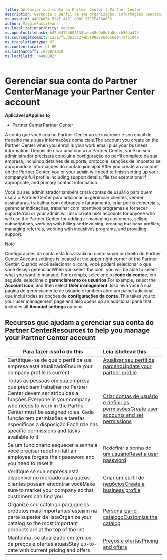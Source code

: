 ```yaml
---
title: Gerenciar sua conta do Partner Center | Partner Center
description: Gerencie o perfil da sua organização, informações bancárias e fiscais e seus usuários.
ms.assetid: 4A07A85A-594E-4121-808C-37E7FA18A0C5
author: MaggiePucciEvans
ms.localizationpriority: medium
ms.openlocfilehash: 647b34724603134caeb48e9b8e1a8cdcb50da445
ms.sourcegitcommit: 123a7f53d633c27eb5f982926d856de47afb1042
ms.translationtype: MT
ms.contentlocale: pt-BR
ms.lasthandoff: 10/09/2018
ms.locfileid: "4490082"
---
```

# <a name="manage-your-partner-center-account"></a><span data-ttu-id="03b01-103">Gerenciar sua conta do Partner Center</span><span class="sxs-lookup"><span data-stu-id="03b01-103">Manage your Partner Center account</span></span>

**<span data-ttu-id="03b01-104">Aplicável a</span><span class="sxs-lookup"><span data-stu-id="03b01-104">Applies to</span></span>**

-  <span data-ttu-id="03b01-105">Partner Center</span><span class="sxs-lookup"><span data-stu-id="03b01-105">Partner Center</span></span>

<span data-ttu-id="03b01-106">A conta que você cria no Partner Center ao se inscrever é seu email de trabalho mais suas informações comerciais.</span><span class="sxs-lookup"><span data-stu-id="03b01-106">The account you create on the Partner Center when you enroll is your work email plus your business information.</span></span> <span data-ttu-id="03b01-107">Depois de criar uma conta no Partner Center, você ou seu administrador precisará concluir a configuração do perfil completo da sua empresa, incluindo detalhes de suporte, protocole isenções de impostos se apropriado e informações do contato principal.</span><span class="sxs-lookup"><span data-stu-id="03b01-107">After you create an account on the Partner Center, you or your admin will need to finish setting up your company’s full profile including support details, file tax exemptions if appropriate, and primary contact information.</span></span> 

<span data-ttu-id="03b01-108">Você ou seu administrador também criará contas de usuário para quem usará o Partner Center para adicionar ou gerenciar clientes, vender assinaturas, trabalhar com cobrança e faturamento, criar perfis comerciais, gerenciar indicações, trabalhar com incentivos programas e fornecer suporte.</span><span class="sxs-lookup"><span data-stu-id="03b01-108">You or your admin will also create user accounts for anyone who will use the Partner Center for adding or managing customers, selling subscriptions, working with billing and invoicing, creating business profiles, managing referrals, working with incentives programs, and providing support.</span></span>

>[!NOTE]
><span data-ttu-id="03b01-109">Configurações da conta está localizada no canto superior direito do Partner Center.</span><span class="sxs-lookup"><span data-stu-id="03b01-109">Account settings is located at the upper right corner of the Partner Center.</span></span> <span data-ttu-id="03b01-110">Quando você selecionar o ícone, você poderá selecionar o que você deseja gerenciar.</span><span class="sxs-lookup"><span data-stu-id="03b01-110">When you select the icon, you will be able to select what you want to manage.</span></span> <span data-ttu-id="03b01-111">Por exemplo, selecione o **ícone da conta**e, em seguida, selecione o **gerenciamento de usuários**.</span><span class="sxs-lookup"><span data-stu-id="03b01-111">For example, select the **Account icon**, and then select **User management**.</span></span> <span data-ttu-id="03b01-112">Isso leva você à sua página de gerenciamento de usuário e também abre um painel adicional que inclui todas as opções de **configurações da conta** .</span><span class="sxs-lookup"><span data-stu-id="03b01-112">This takes you to your user management page and also opens up an additional pane that includes all **Account settings** options.</span></span>


## <a name="resources-to-help-you-manage-your-partner-center-account"></a><span data-ttu-id="03b01-113">Recursos que ajudam a gerenciar sua conta do Partner Center</span><span class="sxs-lookup"><span data-stu-id="03b01-113">Resources to help you manage your Partner Center account</span></span>

|**<span data-ttu-id="03b01-114">Para fazer isso</span><span class="sxs-lookup"><span data-stu-id="03b01-114">To do this</span></span>**   |**<span data-ttu-id="03b01-115">Leia isto</span><span class="sxs-lookup"><span data-stu-id="03b01-115">Read this</span></span>**   |
|-----------------------|:-----------------------|
|<span data-ttu-id="03b01-116">Certifique-se de que o perfil da sua empresa está atualizado</span><span class="sxs-lookup"><span data-stu-id="03b01-116">Ensure your company profile is current</span></span>   |[<span data-ttu-id="03b01-117">Atualizar seu perfil de parceiro</span><span class="sxs-lookup"><span data-stu-id="03b01-117">Update your partner profile</span></span>](update-your-partner-profile.md)|
|<span data-ttu-id="03b01-118">Todas as pessoas em sua empresa que precisam trabalhar no Partner Center devem ser atribuídas a funções.</span><span class="sxs-lookup"><span data-stu-id="03b01-118">Everyone in your company who needs to work in the Partner Center must be assigned roles.</span></span> <span data-ttu-id="03b01-119">Cada função tem permissões e tarefas específicas à disposição.</span><span class="sxs-lookup"><span data-stu-id="03b01-119">Each role has specific permissions and tasks available to it.</span></span>|[<span data-ttu-id="03b01-120">Criar contas de usuário e definir as permissões</span><span class="sxs-lookup"><span data-stu-id="03b01-120">Create user accounts and set permissions</span></span>](create-user-accounts-and-set-permissions.md)|
|<span data-ttu-id="03b01-121">Se um funcionário esquecer a senha e você precisar redefini-la</span><span class="sxs-lookup"><span data-stu-id="03b01-121">If an employee forgets their password and you need to reset it</span></span>  |[<span data-ttu-id="03b01-122">Redefinir a senha de um usuário</span><span class="sxs-lookup"><span data-stu-id="03b01-122">Reset a user password</span></span>](reset-a-user-password.md)|
|<span data-ttu-id="03b01-123">Verifique se sua empresa está disponível no mercado para que os clientes possam encontrar você</span><span class="sxs-lookup"><span data-stu-id="03b01-123">Make sure to market your company so that customers can find you</span></span>   |[<span data-ttu-id="03b01-124">Criar um perfil de negócios</span><span class="sxs-lookup"><span data-stu-id="03b01-124">Create a business profile</span></span>](create-a-marketing-profile.md)|
|<span data-ttu-id="03b01-125">Organize seu catálogo para que os produtos mais importantes estejam na parte superior da lista</span><span class="sxs-lookup"><span data-stu-id="03b01-125">Organize your catalog so the most important products are at the top of the list</span></span>   |[<span data-ttu-id="03b01-126">Personalizar o catálogo</span><span class="sxs-lookup"><span data-stu-id="03b01-126">Customize the catalog</span></span>](customize-the-catalog.md)|
|<span data-ttu-id="03b01-127">Mantenha-se atualizado em termos de preços e ofertas atuais</span><span class="sxs-lookup"><span data-stu-id="03b01-127">Stay up-to-date with current pricing and offers</span></span>   |[<span data-ttu-id="03b01-128">Preços e ofertas</span><span class="sxs-lookup"><span data-stu-id="03b01-128">Pricing and offers</span></span>](pricing-and-offers.md)|













 

 



